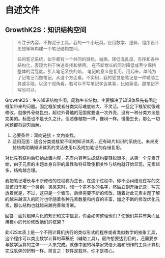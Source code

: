 # 自述文件

## GrowthK2S：知识结构空间

> 专注于内容，不拘泥于工具。我的一个小玩具。应用数学、逻辑、程序设计思想等等构建一个笔记结构空间。
> 
> 任何笔记系统，似乎都有一个共同的目标，减熵、降低混乱度、有序和各种结构化，表现为利于快速查找和使用。
> 在不断增长的同时降低或至少保持整体的混乱度。引入笔记系统的熵。
> 笔记的意义是复用，用起来。单纯为了记笔记而做笔记，从这个方面看。不实用，我的感觉是笔记是一种辅助工具或手段。以这个视角看，若可以不写笔记学会某事，比如英语，那笔记不写也可以。

GrowthK2S：生长知识结构空间，简称生长结构。主要解决了知识体系先有固定框架带来的问题。固定框架或者分类实际难度较大、不灵活，一旦定下框架就很难修改，就像外骨骼昆虫，超过外骨骼的范围就要退一次外壳，没有一种分类方法是完美的。标签也不是长久之计。但若像植物一样，像树一样。慢慢生长，那么一切问题都将迎刃而解。

1. 必要条件：双向链接 + 文内查找。
2. 适用范围：适合分类或框架不明的知识体系，还有碎片知识的系统化。未来支持结构明确知识体系的灵活使用以及附加笔记的存储复用。

对比先有结构后归纳放置内容，先有内容再生成结构要轻松很多。从第一个元素开始，由于元素的主题本身自带的属性和特征致使相关性与结构就开始显现，元素越多，结构越合理。

我把笔记增长与不断修改的过程称为生长，在这个过程中，你不必纠结现在写的文章该归于那一个类别，灵感来时，想一个差不多的名字，然后立刻开始记录，写完放着就是，不过，这只是一个雏形，后续需要不断的修改。随着对此元素主题了解的越来越深入的同时也伴随着各种元素数量和内容的丰富，加之不断的修改优化元素，那么结构也就越来越完善和清晰。


回答：面对超碎片化的知识和文字信息，你会如何整理他们？使他们井井有条而且用极小的代价修改他们的框架？


此K2S本质上是一个不用计算机执行的类似形式的程序或者类似数学的抽象工具，这个程序可以类比数学计算的草稿纸（辅助工具），最终想要达到目的，还需要参与数学运算的主体——人来完成。就像中国的科学家凭借头脑和制作的工具计算机完成氢弹的研制一样。简言之：软件是载体，你才是核心。

